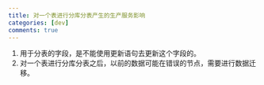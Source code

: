 ```yaml
---
title: 对一个表进行分库分表产生的生产服务影响
categories: [dev]
comments: true
---
```


1. 用于分表的字段，是不能使用更新语句去更新这个字段的。
2. 对一个表进行分库分表之后，以前的数据可能在错误的节点，需要进行数据迁移。
